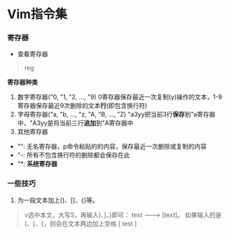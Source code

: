 # Vim指令集 #

### 寄存器 ###

* 查看寄存器
> reg

**寄存器种类**
1. 数字寄存器("0, "1, "2, ..., "9)
0寄存器保存最近一次复制(y)操作的文本，1-9寄存器保存最近9次删除的文本**行**(即包含换行符)
2. 字母寄存器("a, "b, ..., "z, "A, "B, ..., "Z)
"a3yy把当前3行**保存**到"a寄存器中，"A3yy是将当前三行**追加**到"A寄存器中
3. 其他寄存器
* "": 无名寄存器，p命令粘贴的的内容，保存最近一次删除或复制的内容
* "-: 所有不包含换行符的删除都会保存在此
* "*: **系统寄存器**

### 一些技巧 ###
1. 为一段文本加上()、[]、{}等。
> v选中本文，大写S，再输入\)、\]、\}即可： text ---> \[text\]。
> 如果输入的是\(、\[、\{，则会在文本两边加上空格 \[ test \]
